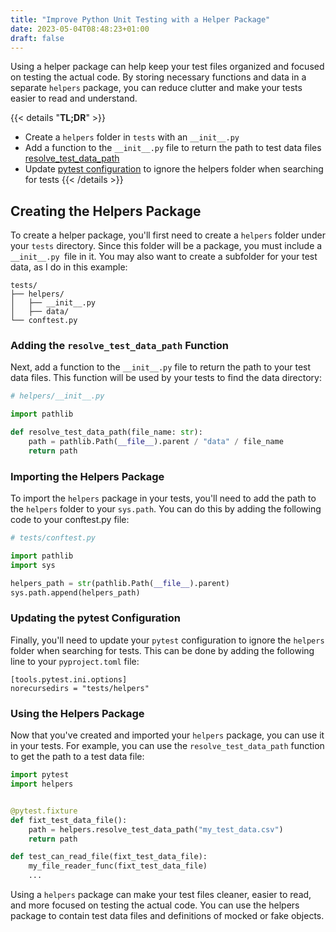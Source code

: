 ```yaml
---
title: "Improve Python Unit Testing with a Helper Package"
date: 2023-05-04T08:48:23+01:00
draft: false
---
```


Using a helper package can help keep your test files organized and focused on testing the actual code. By storing necessary functions and data in a separate `helpers` package, you can reduce clutter and make your tests easier to read and understand. 

{{< details "**TL;DR**" >}}
- Create a `helpers` folder in `tests` with an `__init__.py`
- Add a function to the `__init__.py` file to return the path to test data files [resolve_test_data_path](#adding-the-resolve_test_data_path-function)
- Update [pytest configuration](#updating-the-pytest-configuration) to ignore the helpers folder when searching for tests
{{< /details >}}

## Creating the Helpers Package

To create a helper package, you'll first need to create a `helpers` folder under your `tests` directory. Since this folder will be a package, you must include a `__init__.py `file in it. You may also want to create a subfolder for your test data, as I do in this example:

```
tests/
├── helpers/
│   ├── __init__.py
│   ├── data/
└── conftest.py
```

### Adding the `resolve_test_data_path` Function

Next, add a function to the `__init__.py` file to return the path to your test data files. This function will be used by your tests to find the data directory:

```python
# helpers/__init__.py

import pathlib

def resolve_test_data_path(file_name: str):
    path = pathlib.Path(__file__).parent / "data" / file_name
    return path

```

### Importing the Helpers Package

To import the `helpers` package in your tests, you'll need to add the path to the `helpers` folder to your `sys.path`. You can do this by adding the following code to your conftest.py file:

```python
# tests/conftest.py

import pathlib
import sys

helpers_path = str(pathlib.Path(__file__).parent)
sys.path.append(helpers_path)

```

### Updating the pytest Configuration

Finally, you'll need to update your `pytest` configuration to ignore the `helpers` folder when searching for tests. This can be done by adding the following line to your `pyproject.toml` file:

```
[tools.pytest.ini.options]
norecursedirs = "tests/helpers"
```

### Using the Helpers Package

Now that you've created and imported your `helpers` package, you can use it in your tests. For example, you can use the `resolve_test_data_path` function to get the path to a test data file:

```python
import pytest
import helpers


@pytest.fixture
def fixt_test_data_file():
    path = helpers.resolve_test_data_path("my_test_data.csv")
    return path

def test_can_read_file(fixt_test_data_file):
    my_file_reader_func(fixt_test_data_file)
    ...

```

Using a `helpers` package can make your test files cleaner, easier to read, and more focused on testing the actual code. You can use the helpers package to contain test data files and definitions of mocked or fake objects.
